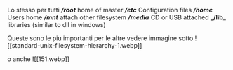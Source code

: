 Lo stesso per tutti 
__*/root*__  home of master
__*/etc*__  Configuration files
_**/home**_ Users home
**_/mnt_** attach other filesystem
**_/media_** CD or USB attached 
**_/lib**_ libraries (similar to dll in windows)

Queste sono le piu importanti per le altre vedere immagine sotto
![[standard-unix-filesystem-hierarchy-1.webp]]

o anche ![[151.webp]]